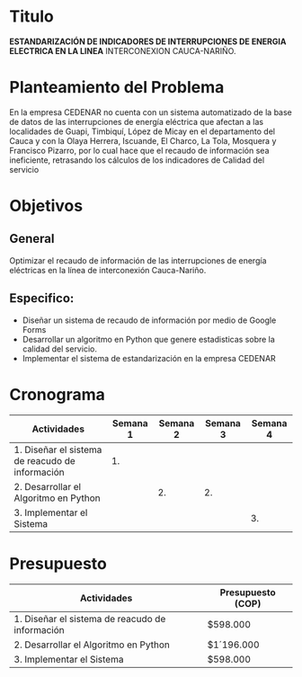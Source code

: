 # Titulo
**ESTANDARIZACIÓN DE INDICADORES DE INTERRUPCIONES DE ENERGIA ELECTRICA EN LA LINEA** INTERCONEXION 
CAUCA-NARIÑO.

# Planteamiento del Problema 
En la empresa CEDENAR no cuenta con un sistema automatizado de la base de datos de las 
interrupciones de energía eléctrica que afectan a las localidades de Guapi, Timbiquí, López de 
Micay en el departamento del Cauca y con la Olaya Herrera, Iscuande, El Charco, La Tola, Mosquera
y Francisco Pizarro, por lo cual hace que el recaudo de información sea ineficiente,
retrasando los cálculos de los indicadores de Calidad del servicio

# Objetivos 

## General 
Optimizar el recaudo de información de las interrupciones de energía 
eléctricas en la línea de interconexión Cauca-Nariño.

## Especifico:

- Diseñar un sistema de recaudo de información por medio de Google Forms
- Desarrollar un algoritmo en Python que genere estadisticas sobre la calidad del servicio.
- Implementar el sistema de estandarización en la empresa CEDENAR

# Cronograma 

| Actividades                                     | Semana 1 | Semana 2 | Semana 3 | Semana 4 |
|-------------------------------------------------|----------|----------|----------|----------|
| 1. Diseñar el sistema de reacudo de información | 1.       |          |          |          |
| 2. Desarrollar el Algoritmo en Python           |          |    2.    |    2.    |          |
| 3. Implementar el Sistema                       |          |          |          |     3.   |

# Presupuesto 

| Actividades                                       | Presupuesto (COP) | 
|---------------------------------------------------|-------------------|
| 1. Diseñar el sistema de reacudo de información   | $598.000          | 
| 2. Desarrollar el Algoritmo en Python             | $1´196.000        | 
| 3. Implementar el Sistema                         | $598.000          | 
